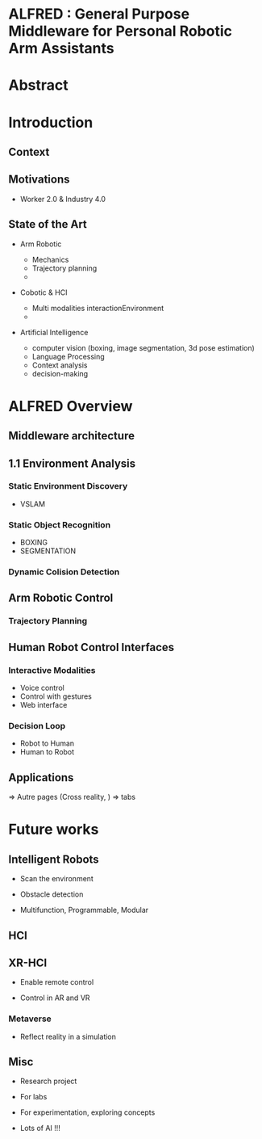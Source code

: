 # ALFRED : General Purpose Middleware for Personal Robotic Arm Assistants

# Abstract

# Introduction

## Context

## Motivations
* Worker 2.0 & Industry 4.0

## State of the Art
* Arm Robotic
  * Mechanics
  * Trajectory planning
  *

* Cobotic & HCI
  * Multi modalities interactionEnvironment
  *

* Artificial Intelligence
  * computer vision (boxing, image segmentation, 3d pose estimation)
  * Language Processing
  * Context analysis
  * decision-making

# ALFRED Overview

## Middleware architecture


## 1.1 Environment Analysis
### Static Environment Discovery
* VSLAM

### Static Object Recognition
* BOXING
* SEGMENTATION

### Dynamic Colision Detection


## Arm Robotic Control
### Trajectory Planning


## Human Robot Control Interfaces
### Interactive Modalities
- Voice control
- Control with gestures
- Web interface

### Decision Loop
- Robot to Human
- Human to Robot

## Applications
=> Autre pages (Cross reality, ) => tabs



# Future works









## Intelligent Robots

- Scan the environment

- Obstacle detection

- Multifunction, Programmable, Modular

## HCI



## XR-HCI

- Enable remote control

- Control in AR and VR

### Metaverse

- Reflect reality in a simulation

## Misc

- Research project

- For labs

- For experimentation, exploring concepts

- Lots of AI !!!
